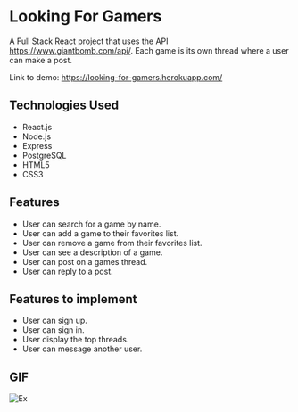 # Looking For Gamers

A Full Stack React project that uses the API https://www.giantbomb.com/api/. Each game is its own thread where a user can make a post.

Link to demo: https://looking-for-gamers.herokuapp.com/

## Technologies Used
* React.js
* Node.js
* Express
* PostgreSQL
* HTML5
* CSS3

## Features
* User can search for a game by name.
* User can add a game to their favorites list.
* User can remove a game from their favorites list.
* User can see a description of a game.
* User can post on a games thread.
* User can reply to a post.

## Features to implement 
* User can sign up.
* User can sign in.
* User display the top threads.
* User can message another user.

## GIF
![Ex](https://user-images.githubusercontent.com/54919527/115631808-64e14100-a2bb-11eb-9d17-c26fcfa51270.gif)

